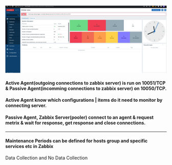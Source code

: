 ![dashboard](./images/dashboard.jpg)
#### Active Agent(outgoing connections to zabbix server) is run on 10051/TCP & Passive Agent(incomming connections to zabbix server) on 10050/TCP.
#### Active Agent know which configurations | items do it need to monitor by connecting server.
#### Passive Agent, Zabbix Server(pooler) connect to an agent & request metrix & wait for response, get response and close connections.


-----
#### Maintenance Periods can be defined for hosts group and specific services etc in Zabbix
Data Collection and No Data Collection 